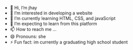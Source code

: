 - 👋 Hi, I’m jhay
- 👀 I’m interested in developing a website
- 🌱 I’m currently learning HTML, CSS, and javaScript
- 💞️ I’m expecting to learn from this platform
- 📫 How to reach me ...
- 😄 Pronouns: she
- ⚡ Fun fact: im currently a graduating high school student

<!---
jhayeon/jhayeon is a ✨ special ✨ repository because its `README.md` (this file) appears on your GitHub profile.
You can click the Preview link to take a look at your changes.
--->
